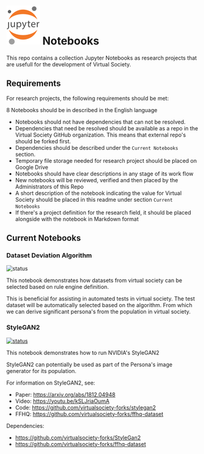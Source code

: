# ![Jupyter](./doc/img/jupyter.svg) Notebooks

This repo contains a collection Jupyter Notebooks as research projects that are usefull for the development of Virtual Society.

## Requirements

For research projects, the following requirements should be met:

8 Notebooks should be in described in the English language
* Notebooks should not have dependencies that can not be resolved.
* Dependencies that need be resolved should be available as a repo in the Virtual Society GitHub organization. This means that external repo's should be forked first.
* Dependencies should be described under the `Current Notebooks` section.
* Temporary file storage needed for research project should be placed on Google Drive
* Notebooks should have clear descriptions in any stage of its work flow
* New notebooks will be reviewed, verified and then placed by the Administrators of this Repo
* A short description of the notebook indicating the value for Virtual Society should be placed in this readme under section `Current Notebooks`
* If there's a project definition for the research field, it should be placed alongside with the notebook in Markdown format

## Current Notebooks

### Dataset Deviation Algorithm
![status](https://img.shields.io/badge/notebook-unhealthy-red)

This notebook demonstrates how datasets from virtual society can be selected based on rule engine definition.

This is beneficial for assisting in automated tests in virtual society. The test dataset will be automatically selected based on the algorithm. From which we can derive significant persona's from the population in virtual society.

### StyleGAN2
[![status](https://img.shields.io/badge/notebook-verified-green)](./notebooks/adveserial-networks/generative/StyleGan2/StyleGan2.ipynb)

This notebook demonstrates how to run NVIDIA's StyleGAN2

StyleGAN2 can potentially be used as part of the Persona's image generator for its population.

For information on StyleGAN2, see:
* Paper: https://arxiv.org/abs/1812.04948
* Video: https://youtu.be/kSLJriaOumA
* Code: https://github.com/virtualsociety-forks/stylegan2
* FFHQ: https://github.com/virtualsociety-forks/ffhq-dataset

Dependencies: 

* https://github.com/virtualsociety-forks/StyleGan2
* https://github.com/virtualsociety-forks/ffhq-dataset